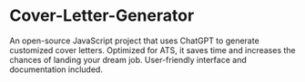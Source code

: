 # Cover-Letter-Generator
An open-source JavaScript project that uses ChatGPT to generate customized cover letters. Optimized for ATS, it saves time and increases the chances of landing your dream job. User-friendly interface and documentation included.
